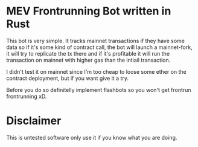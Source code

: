 # MEV Frontrunning Bot written in Rust

This bot is very simple. It tracks mainnet transactions if they have some data so if it's some kind of contract call, the bot will launch a mainnet-fork, it will try to replicate the tx there and if it's profitable it will run the transaction on mainnet with higher gas than the intiail transaction.

I didn't test it on mainnet since I'm too cheap to loose some ether on the contract deployment, but if you want give it a try.

Before you do so definitelly implement flashbots so you won't get frontrun frontrunning xD. 


# Disclaimer

This is untested software only use it if you know what you are doing.


